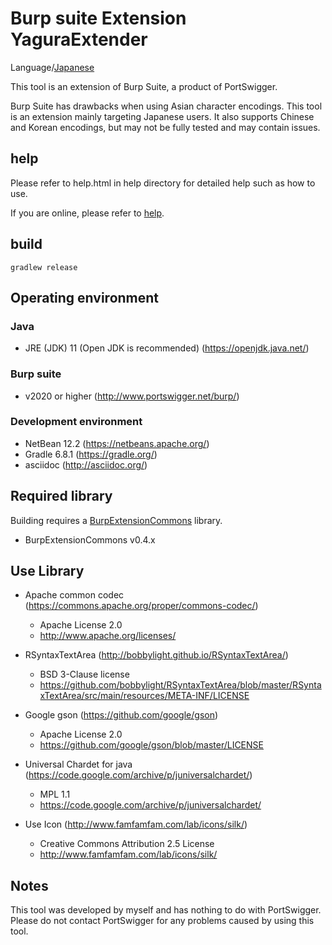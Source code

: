Burp suite Extension YaguraExtender
=============

Language/[Japanese](Readme-ja.md)

This tool is an extension of Burp Suite, a product of PortSwigger.

Burp Suite has drawbacks when using Asian character encodings.
This tool is an extension mainly targeting Japanese users.
It also supports Chinese and Korean encodings, but may not be fully tested and may contain issues.

## help

Please refer to help.html in help directory for detailed help such as how to use.

If you are online, please refer to [help](/src/main/help/help.adoc).

## build

```
gradlew release
```

## Operating environment

### Java
* JRE (JDK) 11 (Open JDK is recommended) (https://openjdk.java.net/)

### Burp suite
* v2020 or higher (http://www.portswigger.net/burp/)

### Development environment
* NetBean 12.2 (https://netbeans.apache.org/)
* Gradle 6.8.1 (https://gradle.org/)
* asciidoc (http://asciidoc.org/) 

## Required library
Building requires a [BurpExtensionCommons](https://github.com/raise-isayan/BurpExtensionCommons) library.
* BurpExtensionCommons v0.4.x

## Use Library
* Apache common codec (https://commons.apache.org/proper/commons-codec/)
  * Apache License 2.0
  * http://www.apache.org/licenses/

* RSyntaxTextArea (http://bobbylight.github.io/RSyntaxTextArea/)
  * BSD 3-Clause license
  * https://github.com/bobbylight/RSyntaxTextArea/blob/master/RSyntaxTextArea/src/main/resources/META-INF/LICENSE

* Google gson (https://github.com/google/gson)
  * Apache License 2.0
  * https://github.com/google/gson/blob/master/LICENSE

* Universal Chardet for java (https://code.google.com/archive/p/juniversalchardet/)
  * MPL 1.1
  * https://code.google.com/archive/p/juniversalchardet/

* Use Icon (http://www.famfamfam.com/lab/icons/silk/)
  * Creative Commons Attribution 2.5 License
  * http://www.famfamfam.com/lab/icons/silk/

## Notes
This tool was developed by myself and has nothing to do with PortSwigger. Please do not contact PortSwigger for any problems caused by using this tool.

